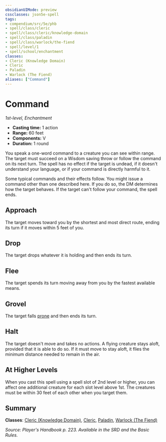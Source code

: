 ```yaml
---
obsidianUIMode: preview
cssclasses: json5e-spell
tags:
- compendium/src/5e/phb
- spell/class/cleric
- spell/class/cleric/knowledge-domain
- spell/class/paladin
- spell/class/warlock/the-fiend
- spell/level/1
- spell/school/enchantment
classes:
- Cleric (Knowledge Domain)
- Cleric
- Paladin
- Warlock (The Fiend)
aliases: ["Command"]
---
```

# Command
*1st-level, Enchantment*  

- **Casting time:** 1 action
- **Range:** 60 feet
- **Components:** V
- **Duration:** 1 round

You speak a one-word command to a creature you can see within range. The target must succeed on a Wisdom saving throw or follow the command on its next turn. The spell has no effect if the target is undead, if it doesn't understand your language, or if your command is directly harmful to it.

Some typical commands and their effects follow. You might issue a command other than one described here. If you do so, the DM determines how the target behaves. If the target can't follow your command, the spell ends.

## Approach

The target moves toward you by the shortest and most direct route, ending its turn if it moves within 5 feet of you.

## Drop

The target drops whatever it is holding and then ends its turn.

## Flee

The target spends its turn moving away from you by the fastest available means.

## Grovel

The target falls [prone](/3-Mechanics/CLI/rules/conditions.md#prone) and then ends its turn.

## Halt

The target doesn't move and takes no actions. A flying creature stays aloft, provided that it is able to do so. If it must move to stay aloft, it flies the minimum distance needed to remain in the air.

## At Higher Levels

When you cast this spell using a spell slot of 2nd level or higher, you can affect one additional creature for each slot level above 1st. The creatures must be within 30 feet of each other when you target them.

## Summary

**Classes**: [Cleric (Knowledge Domain)](/3-Mechanics/CLI/classes/cleric-knowledge-domain.md), [Cleric](/3-Mechanics/CLI/classes/cleric.md), [Paladin](/3-Mechanics/CLI/classes/paladin.md), [Warlock (The Fiend)](/3-Mechanics/CLI/classes/warlock-the-fiend.md)

*Source: Player's Handbook p. 223. Available in the SRD and the Basic Rules.*